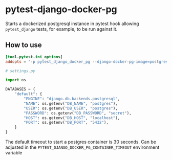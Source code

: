 # pytest-django-docker-pg

Starts a dockerized postgresql instance in pytest hook allowing `pytest_django` tests, for example, to be run against it.

## How to use

```pyproject.toml
[tool.pytest.ini_options]
addopts = "-p pytest_django_docker_pg --django-docker-pg-image=postgres:16-alpine "
```

```python
# settings.py

import os 

DATABASES = {
    "default": {
        "ENGINE": "django.db.backends.postgresql",
        "NAME": os.getenv("DB_NAME", "postgres"),
        "USER": os.getenv("DB_USER", "postgres"),
        "PASSWORD": os.getenv("DB_PASSWORD", "secret"),
        "HOST": os.getenv("DB_HOST", "localhost"),
        "PORT": os.getenv("DB_PORT", "5432"),
    }
}

```

The default timeout to start a postgres container is 30 seconds.
 Can be adjusted in the `PYTEST_DJANGO_DOCKER_PG_CONTAINER_TIMEOUT` environment variable

